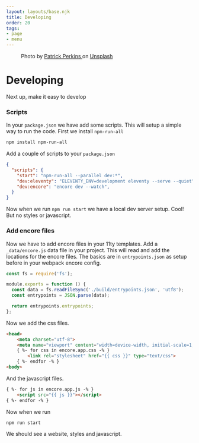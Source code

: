 ```yaml
---
layout: layouts/base.njk
title: Developing
order: 20
tags:
- page
- menu
---
```


<div class="bg-light">
    <div class="container">
        <figure class="py-4">
            <img src="https://images.unsplash.com/photo-1562034283-11031bcb9c46?ixlib=rb-1.2.1&ixid=eyJhcHBfaWQiOjEyMDd9&auto=format&fit=crop&w=1200&h=300&q=80" alt="" class="img-fluid rounded">
            <figcaption>
                Photo by
                <a href="https://unsplash.com/@pperkins?utm_source=unsplash&utm_medium=referral&utm_content=creditCopyText">
                    Patrick Perkins
                </a> on
                <a href="https://unsplash.com/?utm_source=unsplash&utm_medium=referral&utm_content=creditCopyText">Unsplash</a>
            </figcaption>
        </figure>
    </div>
</div>
<div class="container">

# Developing

Next up, make it easy to develop

### Scripts

In your `package.json` we have add some scripts. This will setup a simple way to run the code. First we install `npm-run-all` 

```bash
npm install npm-run-all
```

Add a couple of scripts to your `package.json`

```json
{
  "scripts": {
    "start": "npm-run-all --parallel dev:*",
    "dev:eleventy": "ELEVENTY_ENV=development eleventy --serve --quiet",
    "dev:encore": "encore dev --watch",
  }
}
```

Now when we run `npm run start` we have a local dev server setup. Cool! But no styles or javascript.

### Add encore files

Now we have to add encore files in your 11ty templates. Add a `_data/encore.js` data file in your project. This will read and add the locations for the encore files. The basics are in `entrypoints.json` as setup before in your webpack encore config.

```javascript
const fs = require('fs');

module.exports = function () {
  const data = fs.readFileSync('./build/entrypoints.json', 'utf8');
  const entrypoints = JSON.parse(data);

  return entrypoints.entrypoints;
};
```

Now we add the css files.

```html
<head>
    <meta charset="utf-8">
    <meta name="viewport" content="width=device-width, initial-scale=1, shrink-to-fit=no">
    { %- for css in encore.app.css -% }
        <link rel="stylesheet" href="{{ css }}" type="text/css">
    { %- endfor -% }
<body>
```

And the javascript files.

```html
{ %- for js in encore.app.js -% }
    <script src="{{ js }}"></script>
{ %- endfor -% }
```

Now when we run 

```bash
npm run start
```

We should see a website, styles and javascript.

</div>
